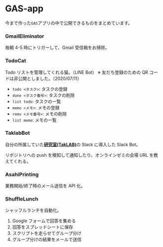 # GAS-app

今まで作った`GAS`アプリの中で公開できるものをまとめています。

### GmailEliminator

毎朝 4-5 時にトリガーして、Gmail 受信箱をお掃除。

### TodoCat

Todo リストを管理してくれる猫。（LINE Bot）
※ 友だち登録のための QR コードは非公開としました。（2020/07/11）

- `todo <タスク>`: タスクの登録
- `done <タスク番号>`: タスクの削除
- `list todo`: タスクの一覧
- `memo <メモ>`: メモの登録
- `remv <メモ番号>`: メモの削除
- `list memo`: メモの一覧

### TaklabBot

自分の所属していた[**研究室(TakLAB)**](http://www.taklab.org/)の Slack に導入した Slack Bot。

リポジトリへの push を検知して通知したり、オンラインゼミの会場 URL を教えてくれる。

### AsahiPrinting

業務開始/終了時のメール送信を API 化。

### ShuffleLunch

シャッフルランチを自動化。

1. Google フォームで回答を集める
1. 回答をスプレッドシートに保存
1. スクリプトを走らせてグループ分け
1. グループ分けの結果をメールで送信
